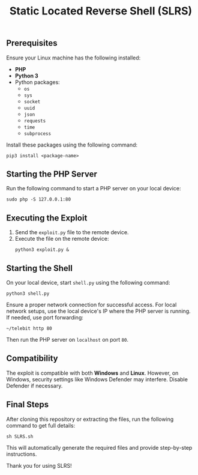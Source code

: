 
<body>
<header>
    <h1>Static Located Reverse Shell (SLRS)</h1>
</header>
<section>
    <h2>Prerequisites</h2>
    <p>Ensure your Linux machine has the following installed:</p>
    <ul>
        <li><strong>PHP</strong></li>
        <li><strong>Python 3</strong></li>
        <li>Python packages:
            <ul>
                <li><code>os</code></li>
                <li><code>sys</code></li>
                <li><code>socket</code></li>
                <li><code>uuid</code></li>
                <li><code>json</code></li>
                <li><code>requests</code></li>
                <li><code>time</code></li>
                <li><code>subprocess</code></li>
            </ul>
        </li>
    </ul>
    <p>Install these packages using the following command:</p>
    <pre><code>pip3 install &lt;package-name&gt;</code></pre>
</section>
<section>
    <h2>Starting the PHP Server</h2>
    <p>Run the following command to start a PHP server on your local device:</p>
    <pre><code>sudo php -S 127.0.0.1:80</code></pre>
</section>
<section>
    <h2>Executing the Exploit</h2>
    <ol>
        <li>Send the <code>exploit.py</code> file to the remote device.</li>
        <li>Execute the file on the remote device:
            <pre><code>python3 exploit.py &amp;</code></pre>
        </li>
    </ol>
</section>
<section>
    <h2>Starting the Shell</h2>
    <p>On your local device, start <code>shell.py</code> using the following command:</p>
    <pre><code>python3 shell.py</code></pre>
    <p>Ensure a proper network connection for successful access. For local network setups, use the local device's IP where the PHP server is running. If needed, use port forwarding:</p>
    <pre><code>~/telebit http 80</code></pre>
    <p>Then run the PHP server on <code>localhost</code> on port <code>80</code>.</p>
</section>
<section>
    <h2>Compatibility</h2>
    <p>The exploit is compatible with both <strong>Windows</strong> and <strong>Linux</strong>. However, on Windows, security settings like Windows Defender may interfere. Disable Defender if necessary.</p>
</section>
<section>
    <h2>Final Steps</h2>
    <p>After cloning this repository or extracting the files, run the following command to get full details:</p>
    <pre><code>sh SLRS.sh</code></pre>
    <p>This will automatically generate the required files and provide step-by-step instructions.</p>
</section>
<footer>
    <p>Thank you for using SLRS!</p>
</footer>
</body>
</html>
